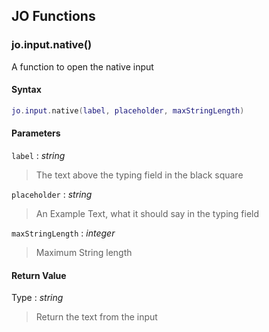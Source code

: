 
## JO Functions

### jo.input.native()

<!-- @include: ./slots/headers.md#client|jo.input.native -->

A function to open the native input <br>

<!-- @include: ./slots/descriptions.md#client|jo.input.native -->

#### Syntax

```lua
jo.input.native(label, placeholder, maxStringLength)

```

#### Parameters

`label` : _string_
> The text above the typing field in the black square
>

`placeholder` : _string_
> An Example Text, what it should say in the typing field
>

`maxStringLength` : _integer_ <BadgeOptional />
> Maximum String length
>

#### Return Value

Type : _string_

> Return the text from the input

<!-- @include: ./slots/examples.md#client|jo.input.native -->

<!-- @include: ./slots/footers.md#client|jo.input.native -->

